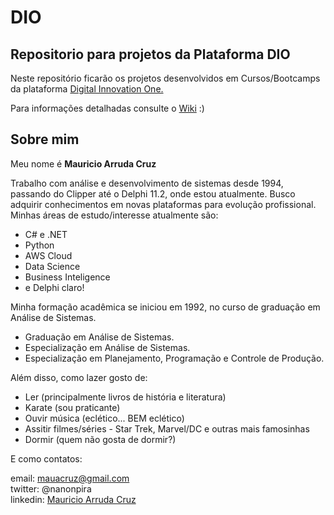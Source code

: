 # DIO
## Repositorio para projetos da Plataforma DIO

Neste repositório ficarão os projetos desenvolvidos em Cursos/Bootcamps da plataforma [Digital Innovation One.](https://web.digitalinnovation.one/home)

Para informações detalhadas consulte o [Wiki](https://github.com/mauacruz/dio/wiki) :)

## Sobre mim

Meu nome é **Mauricio Arruda Cruz**

Trabalho com análise e desenvolvimento de sistemas desde 1994, passando do Clipper até o Delphi 11.2, onde estou atualmente.
Busco adquirir conhecimentos em novas plataformas para evolução profissional.
Minhas áreas de estudo/interesse atualmente são:
- C# e .NET
- Python
- AWS Cloud
- Data Science
- Business Inteligence
- e Delphi claro!

Minha formação acadêmica se iniciou em 1992, no curso de graduação em Análise de Sistemas.
- Graduação em Análise de Sistemas.
- Especialização em Análise de Sistemas.
- Especialização em Planejamento, Programação e Controle de Produção.

Além disso, como lazer gosto de:
- Ler (principalmente livros de história e literatura)
- Karate (sou praticante)
- Ouvir música (eclético... BEM eclético)
- Assitir filmes/séries - Star Trek, Marvel/DC e outras mais famosinhas
- Dormir (quem não gosta de dormir?)

E como contatos:

email: mauacruz@gmail.com </br>
twitter: @nanonpira </br>
linkedin: [Mauricio Arruda Cruz](linkedin.com/in/mauricio-arruda-cruz-30258223)

